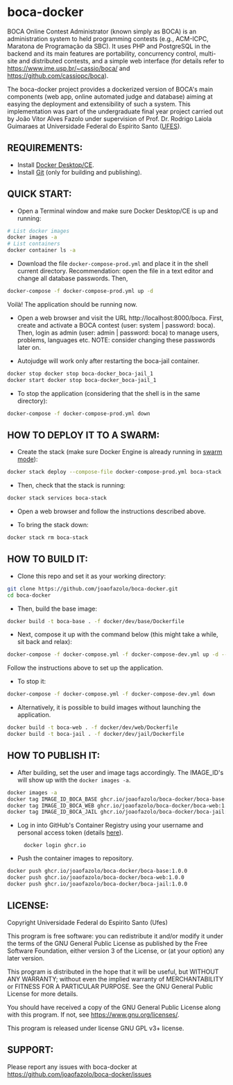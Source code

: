 # boca-docker

BOCA Online Contest Administrator (known simply as BOCA) is an administration system to held programming contests (e.g., ACM-ICPC, Maratona de Programação da SBC). It uses PHP and PostgreSQL in the backend and its main features are portability, concurrency control, multi-site and distributed contests, and a simple web interface (for details refer to https://www.ime.usp.br/~cassio/boca/ and https://github.com/cassiopc/boca).

The boca-docker project provides a dockerized version of BOCA's main components (web app, online automated judge and database) aiming at easying the deployment and extensibility of such a system. This implementation was part of the undergraduate final year project carried out by João Vitor Alves Fazolo under supervision of Prof. Dr. Rodrigo Laiola Guimaraes at Universidade Federal do Espírito Santo ([UFES](https://www.ufes.br/)).

## REQUIREMENTS:

* Install [Docker Desktop/CE](https://www.docker.com/get-started).
* Install [Git](https://github.com/git-guides/install-git) (only for building and publishing).

## QUICK START:

* Open a Terminal window and make sure Docker Desktop/CE is up and running:

```bash
# List docker images
docker images -a
# List containers
docker container ls -a
```

* Download the file `docker-compose-prod.yml` and place it in the shell current directory. Recommendation: open the file in a text editor and change all database passwords. Then,

```bash
docker-compose -f docker-compose-prod.yml up -d
```

Voilà! The application should be running now.

* Open a web browser and visit the URL http://localhost:8000/boca. First, create and activate a BOCA contest (user: system | password: boca). Then, login as admin  (user: admin | password: boca) to manage users, problems, languages etc. NOTE: consider changing these passwords later on.

* Autojudge will work only after restarting the boca-jail container.

```bash
docker stop docker stop boca-docker_boca-jail_1
docker start docker stop boca-docker_boca-jail_1
```

* To stop the application (considering that the shell is in the same directory):

```bash
docker-compose -f docker-compose-prod.yml down
```

## HOW TO DEPLOY IT TO A SWARM:

* Create the stack (make sure Docker Engine is already running in [swarm mode](https://docs.docker.com/engine/swarm/swarm-mode/)):

```bash
docker stack deploy --compose-file docker-compose-prod.yml boca-stack
```

* Then, check that the stack is running:

```bash
docker stack services boca-stack
```

* Open a web browser and follow the instructions described above.

* To bring the stack down:

```bash
docker stack rm boca-stack
```

## HOW TO BUILD IT:

* Clone this repo and set it as your working directory:

```bash
git clone https://github.com/joaofazolo/boca-docker.git
cd boca-docker
```

* Then, build the base image:

```bash
docker build -t boca-base . -f docker/dev/base/Dockerfile
```

* Next, compose it up with the command below (this might take a while, sit back and relax):

```bash
docker-compose -f docker-compose.yml -f docker-compose-dev.yml up -d --build
```

Follow the instructions above to set up the application.

* To stop it:

```bash
docker-compose -f docker-compose.yml -f docker-compose-dev.yml down
```

* Alternatively, it is possible to build images without launching the application.

```bash
docker build -t boca-web . -f docker/dev/web/Dockerfile
docker build -t boca-jail . -f docker/dev/jail/Dockerfile
```

## HOW TO PUBLISH IT:

* After building, set the user and image tags accordingly. The IMAGE_ID's will show up with the `docker images -a`.

```bash
docker images -a
docker tag IMAGE_ID_BOCA_BASE ghcr.io/joaofazolo/boca-docker/boca-base:1.0.0
docker tag IMAGE_ID_BOCA_WEB ghcr.io/joaofazolo/boca-docker/boca-web:1.0.0
docker tag IMAGE_ID_BOCA_JAIL ghcr.io/joaofazolo/boca-docker/boca-jail:1.0.0
```

* Log in into GitHub's Container Registry using your username and personal access token (details [here](https://docs.github.com/en/packages/working-with-a-github-packages-registry/working-with-the-container-registry#authenticating-to-the-container-registry)).

        docker login ghcr.io

* Push the container images to repository.

```bash
docker push ghcr.io/joaofazolo/boca-docker/boca-base:1.0.0
docker push ghcr.io/joaofazolo/boca-docker/boca-web:1.0.0
docker push ghcr.io/joaofazolo/boca-docker/boca-jail:1.0.0
```

## LICENSE:

Copyright Universidade Federal do Espirito Santo (Ufes)

This program is free software: you can redistribute it and/or modify
it under the terms of the GNU General Public License as published by
the Free Software Foundation, either version 3 of the License, or
(at your option) any later version.

This program is distributed in the hope that it will be useful,
but WITHOUT ANY WARRANTY; without even the implied warranty of
MERCHANTABILITY or FITNESS FOR A PARTICULAR PURPOSE.  See the
GNU General Public License for more details.

You should have received a copy of the GNU General Public License
along with this program.  If not, see <https://www.gnu.org/licenses/>.

This program is released under license GNU GPL v3+ license.

## SUPPORT:

Please report any issues with boca-docker at https://github.com/joaofazolo/boca-docker/issues
